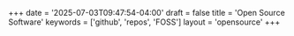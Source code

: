 +++
date = '2025-07-03T09:47:54-04:00'
draft = false
title = 'Open Source Software'
keywords = ['github', 'repos', 'FOSS']
layout = 'opensource'
+++
